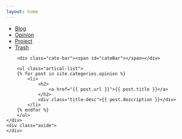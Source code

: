 ```yaml
---
layout: home
---
```


<div class="index-content opinion">
    <div class="section">
        <ul class="artical-cate">         
			<li><a href="/"><span>Blog</span></a></li>
            <li class="on" ><a href="/opinion"><span>Opinion</span></a></li>
            <li ><a href="/project"><span>Project</span></a></li>
			<li><a href="/trash"><span>Trash</span></a></li>			
        </ul>

        <div class="cate-bar"><span id="cateBar"></span></div>

        <ul class="artical-list">
        {% for post in site.categories.opinion %}
            <li>
                <h2>
                    <a href="{{ post.url }}">{{ post.title }}</a>
                </h2>
                <div class="title-desc">{{ post.description }}</div>
            </li>
        {% endfor %}
        </ul>
    </div>
    <div class="aside">
    </div>
</div>
